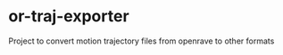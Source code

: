 or-traj-exporter
================

Project to convert motion trajectory files from openrave to other formats
